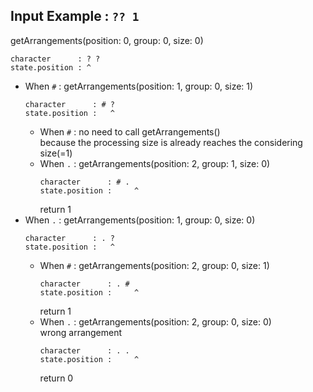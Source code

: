 
## Input Example : `?? 1`

getArrangements(position: 0, group: 0, size: 0)
```
character      : ? ?
state.position : ^
```
- When `#` : getArrangements(position: 1, group: 0, size: 1)
    ```
    character      : # ?
    state.position :   ^
    ```
    - When `#` : no need to call getArrangements()  
        because the processing size is already reaches the considering size(=1)
    - When `.` : getArrangements(position: 2, group: 1, size: 0)
        ```
        character      : # .
        state.position :     ^
        ```
        return 1
- When `.` : getArrangements(position: 1, group: 0, size: 0)
    ```
    character      : . ?
    state.position :   ^
    ```
    - When `#` : getArrangements(position: 2, group: 0, size: 1)
        ```
        character      : . #
        state.position :     ^
        ```
        return 1
    - When `.` : getArrangements(position: 2, group: 0, size: 0)  
        wrong arrangement
        ```
        character      : . .
        state.position :     ^
        ```
        return 0
